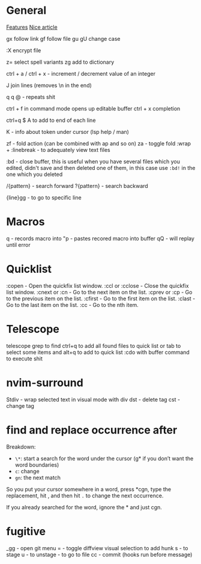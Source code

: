 # General

[Features](https://www.youtube.com/watch?v=gccGjwTZA7k)
[Nice article](https://www.barbarianmeetscoding.com/boost-your-coding-fu-with-vscode-and-vim/moving-blazingly-fast-with-the-core-vim-motions/)

gx follow link
gf follow file
gu gU change case

:X encrypt file

z= select spell variants
zg add to dictionary

ctrl + a / ctrl + x - increment / decrement value of an integer

J join lines (removes \n in the end)

q<any char> <record shit> q
@<any char> - repeats shit

ctrl + f in command mode opens up editable buffer
ctrl + x completion

ctrl+q $ A to add to end of each line

K - info about token under cursor (lsp help / man)

zf - fold action (can be combined with ap and so on)
za - toggle fold
:wrap + :linebreak - to adequately view text files

:bd - close buffer, this is useful when you have several files which you
edited, didn't save and then deleted one of them, in this case use `:bd!` in
the one which you deleted

/{pattern} - search forward
?{pattern} - search backward

{line}gg - to go to specific line

# Macros

q<register-name> - records macro into <register-name>
"<register-name>p - pastes recored macro into buffer
q<register-name><macro>Q - <macro> will replay until error

# Quicklist

:copen - Open the quickfix list window.
:ccl or :cclose - Close the quickfix list window.
:cnext or :cn - Go to the next item on the list.
:cprev or :cp - Go to the previous item on the list.
:cfirst - Go to the first item on the list.
:clast - Go to the last item on the list.
:cc <n> - Go to the nth item.

# Telescope

telescope grep to find
ctrl+q to add all found files to quick list or
tab to select some items and alt+q to add to quick list
:cdo with buffer command to execute shit

# nvim-surround

Stdiv - wrap selected text in visual mode with div
dst - delete tag
cst - change tag

# find and replace occurrence after

Breakdown:

- `\*`: start a search for the word under the cursor (g\* if you don’t want the word boundaries)
- `c`: change
- `gn`: the next match

So you put your cursor somewhere in a word, press \*cgn, type the replacement,
hit <esc>, and then hit `.` to change the next occurrence.

If you already searched for the word, ignore the \* and just cgn.

# fugitive

\_gg - open git menu
= - toggle diffview
visual selection to add hunk
s - to stage
u - to unstage
<CR> - to go to file
cc - commit (hooks run before message)
